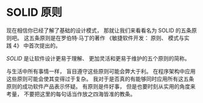 # SOLID 原则

现在相信你已经了解了基础的设计模式，  那就让我们来看看名为 SOLID 的五条原则吧。  这五条原则是在罗伯特·马丁的著作  《敏捷软件开发：  原则、  模式与实践 4》  中首次提出的。

*SOLID* 是让软件设计更易于理解、  更加灵活和更易于维护的五个原则的简称。

与生活中所有事情一样，  盲目遵守这些原则可能会弊大于利。  在程序架构中应用这些原则可能会使其变得过于复杂。  我对于是否真的有能够同时应用所有这五条原则的成功软件产品表示怀疑。  有原则是件好事，  但是也要时刻从实用的角度来考量，  不要把这里的每句话当作放之四海皆准的教条。